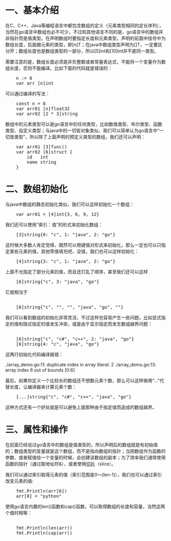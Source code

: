# 一、基本介绍

在C、C++、Java等编程语言中都包含数组的定义（元素类型相同的定长序列），当然在go语言中数组也必不可少，不过和其他语言不同的是，go语言中的数组并非指针而是值类型。在声明数组时要指定长度和元素类型，声明的前面中括号中为数组长度，后面跟元素的类型，即[n]T；在java中数组类型声明为[]T，一定要区分开；数组长度也是数组类型的一部分，所以[5]int和[10]int并不是同一类型。

需要注意的是，数组长度必须是非负整数或者常量表达式，不能将一个变量作为数组长度，否则不能编译。比如下面的代码就是错误的：
<pre class="prettyprint">
    n := 8
	var arr [n]int
</pre>

<!--more-->
	    
可以通过编译的写法：
<pre class="prettyprint">
    const n = 8
	var arr01 [n]float32
	var arr02 [2 * 3]string
</pre>	    
数组中的元素类型可以是go语言中的任何类型，比如数值类型、布尔类型、函数类型、自定义类型；与java中的一切皆对象类似，我们可以简单认为go语言中“一切皆类型”，所以除了上面声明的预定义类型的数组，我们还可以声明：
<pre class="prettyprint">
	var arr01 [3]func()
	var arr02 [6]struct {
		id   int
		name string
	}
</pre>

# 二、数组初始化

与java中数组的静态初始化类似，我们可以这样初始化一个数组：
<pre class="prettyprint">
	var arr01 = [4]int{3, 6, 9, 12}
</pre>	
我们还可以使用“索引：值”的形式来初始化数组：
<pre class="prettyprint">
    [3]string{0: "c", 1: "java", 2: "go"}
</pre>
这时候大多数人肯定觉得，既然可以用键值对形式来初始化，那么一定也可以只指定某些元素的值，其他零值填充吧，没错，我们也可以这样初始化：
<pre class="prettyprint">
    [4]string{3: "c", 1: "java", 2: "go"}
</pre>   
上面不光指定了部分元素的值，而且还打乱了顺序，甚至我们还可以这样
<pre class="prettyprint">
    [6]string{"c", 3: "java", "go"}
</pre>
它就相当于
<pre class="prettyprint">  
    [6]string{"c", "", "", "java", "go", ""}
</pre>   
我们可以看到数组的初始化非常灵活，不过这样也容易产生一些问题，比如显式指定的值和隐式指定的值发生冲突，或是由于显示指定而发生数组越界问题：
<pre class="prettyprint">      
    [6]string{"c", "c#", "c++", 2: "java", "go"}
    [6]string{4: "c", "java", "go"}
</pre>
这两行初始化代码编译报错：

./array_demo.go:11: duplicate index in array literal: 2
./array_demo.go:13: array index 6 out of bounds [0:6]

最后，如果你定义一个比较长的数组还不想数元素个数，那么可以这样做用“...”代替长度，让编译器来计算元素个数：
<pre class="prettyprint">
    [...]string{"c", "c#", "c++", "java", "go"}
</pre>    
这种方式还有一个好处就是可以避免上面那种由于指定值而造成的数组越界。


# 三、属性和操作

在前面已经说过go语言中的数组是值类型的，所以声明后的数组就是有初始值的；数组类型的变量就是这个数组，而不是指向数组的指针；当把数组作为函数的参数、或者赋值给一个变量的时候，会创建该数组的副本；为了效率我们通常使用函数的指针（通过取地址符&），或者使用[切片][1]（slice）。

我们可以通过索引取得元素的值（索引范围是0～(len-1)），我们也可以通过索引改变元素的值:
<pre class="prettyprint">
    fmt.Println(arr[6])
	arr[0] = "python"
</pre>	
使用go语言内置的len()函数和cap()函数，可以取得数组的长度和容量，当然这两个值时相等：
<pre class="prettyprint">    
    fmt.Println(len(arr))
	fmt.Println(cap(arr))
</pre>


  [1]: http://www.goribun.com/archives/20/